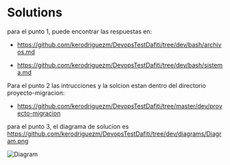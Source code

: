 # Solutions

para el punto 1, puede encontrar las respuestas en:
- https://github.com/kerodriguezm/DevopsTestDafiti/tree/dev/bash/archivos.md

- https://github.com/kerodriguezm/DevopsTestDafiti/tree/dev/bash/sistema.md

Para el punto 2 las intrucciones y la solcion estan dentro del directorio  proyecto-migracion:

- https://github.com/kerodriguezm/DevopsTestDafiti/tree/master/dev/proyecto-migracion

para el punto 3, el diagrama de solucion es https://github.com/kerodriguezm/DevopsTestDafiti/tree/dev/diagrams/Diagram.png

![Diagram](https://kerodriguezm.github.io/DevopsTestDafiti/dev/diagrams/Diagram.png)
